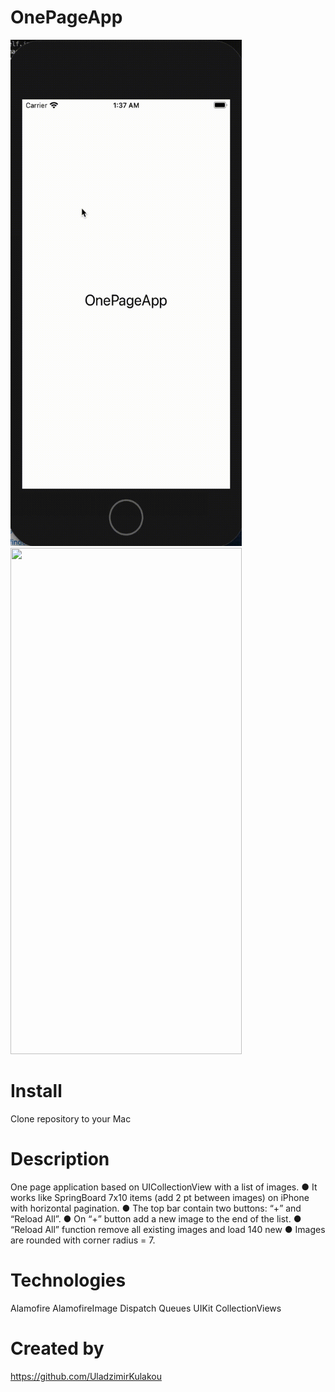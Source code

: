 # OnePageApp


<img src="https://github.com/UladzimirKulakou/OnePageApp/blob/main/1.gif" width="370" height="810" />
<img src="https://github.com/UladzimirKulakou/OnePageApp/blob/main/1-2.gif" width="370" height="810" />


# Install

Clone repository to your Mac 

# Description

One page application based on UICollectionView with a list of images. 
●    It works like SpringBoard 7x10 items (add 2 pt between images) on iPhone with horizontal pagination. 
●    The top bar contain two buttons: “+” and “Reload All”. 
●    On “+” button add a new image to the end of the list. 
●    “Reload All” function remove all existing images and load 140 new 
●    Images are rounded with corner radius = 7.

# Technologies

Alamofire
AlamofireImage
Dispatch Queues
UIKit
CollectionViews


# Created by

https://github.com/UladzimirKulakou

